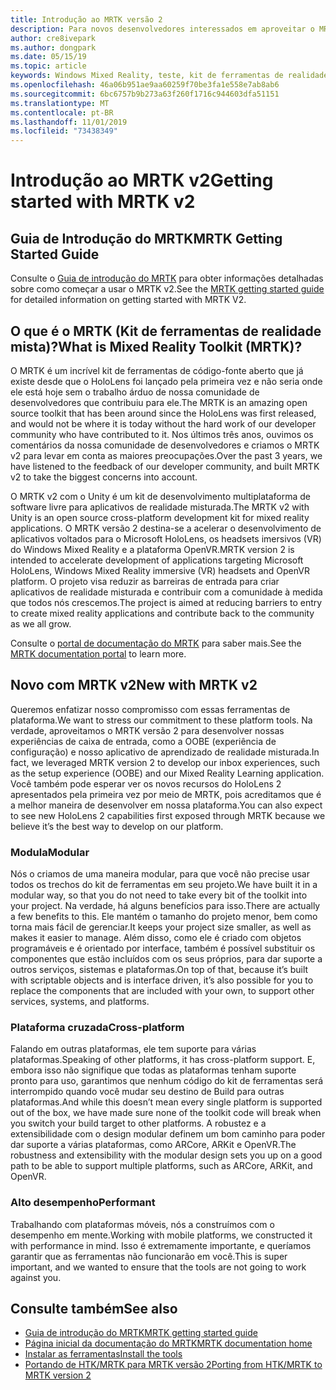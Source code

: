 ```yaml
---
title: Introdução ao MRTK versão 2
description: Para novos desenvolvedores interessados em aproveitar o MRTK
author: cre8ivepark
ms.author: dongpark
ms.date: 05/15/19
ms.topic: article
keywords: Windows Mixed Reality, teste, kit de ferramentas de realidade mista, MRTK versão 2, MRTK, ferramentas, SDK, HoloLens, HoloLens 2
ms.openlocfilehash: 46a06b951ae9aa60259f70be3fa1e558e7ab8ab6
ms.sourcegitcommit: 6bc6757b9b273a63f260f1716c944603dfa51151
ms.translationtype: MT
ms.contentlocale: pt-BR
ms.lasthandoff: 11/01/2019
ms.locfileid: "73438349"
---
```

# <a name="getting-started-with-mrtk-v2"></a><span data-ttu-id="bda65-104">Introdução ao MRTK v2</span><span class="sxs-lookup"><span data-stu-id="bda65-104">Getting started with MRTK v2</span></span>

## <a name="mrtk-getting-started-guide"></a><span data-ttu-id="bda65-105">Guia de Introdução do MRTK</span><span class="sxs-lookup"><span data-stu-id="bda65-105">MRTK Getting Started Guide</span></span>
<span data-ttu-id="bda65-106">Consulte o [Guia de introdução do MRTK](https://microsoft.github.io/MixedRealityToolkit-Unity/Documentation/GettingStartedWithTheMRTK.html) para obter informações detalhadas sobre como começar a usar o MRTK v2.</span><span class="sxs-lookup"><span data-stu-id="bda65-106">See the [MRTK getting started guide](https://microsoft.github.io/MixedRealityToolkit-Unity/Documentation/GettingStartedWithTheMRTK.html) for detailed information on getting started with MRTK V2.</span></span>

## <a name="what-is-mixed-reality-toolkit-mrtk"></a><span data-ttu-id="bda65-107">O que é o MRTK (Kit de ferramentas de realidade mista)?</span><span class="sxs-lookup"><span data-stu-id="bda65-107">What is Mixed Reality Toolkit (MRTK)?</span></span>
<span data-ttu-id="bda65-108">O MRTK é um incrível kit de ferramentas de código-fonte aberto que já existe desde que o HoloLens foi lançado pela primeira vez e não seria onde ele está hoje sem o trabalho árduo de nossa comunidade de desenvolvedores que contribuiu para ele.</span><span class="sxs-lookup"><span data-stu-id="bda65-108">The MRTK is an amazing open source toolkit that has been around since the HoloLens was first released, and would not be where it is today without the hard work of our developer community who have contributed to it.</span></span> <span data-ttu-id="bda65-109">Nos últimos três anos, ouvimos os comentários da nossa comunidade de desenvolvedores e criamos o MRTK v2 para levar em conta as maiores preocupações.</span><span class="sxs-lookup"><span data-stu-id="bda65-109">Over the past 3 years, we have listened to the feedback of our developer community, and built MRTK v2 to take the biggest concerns into account.</span></span>  

<span data-ttu-id="bda65-110">O MRTK v2 com o Unity é um kit de desenvolvimento multiplataforma de software livre para aplicativos de realidade misturada.</span><span class="sxs-lookup"><span data-stu-id="bda65-110">The MRTK v2 with Unity is an open source cross-platform development kit for mixed reality applications.</span></span>  <span data-ttu-id="bda65-111">O MRTK versão 2 destina-se a acelerar o desenvolvimento de aplicativos voltados para o Microsoft HoloLens, os headsets imersivos (VR) do Windows Mixed Reality e a plataforma OpenVR.</span><span class="sxs-lookup"><span data-stu-id="bda65-111">MRTK version 2 is intended to accelerate development of applications targeting Microsoft HoloLens, Windows Mixed Reality immersive (VR) headsets and OpenVR platform.</span></span> <span data-ttu-id="bda65-112">O projeto visa reduzir as barreiras de entrada para criar aplicativos de realidade misturada e contribuir com a comunidade à medida que todos nós crescemos.</span><span class="sxs-lookup"><span data-stu-id="bda65-112">The project is aimed at reducing barriers to entry to create mixed reality applications and contribute back to the community as we all grow.</span></span> 

<span data-ttu-id="bda65-113">Consulte o [portal de documentação do MRTK](https://microsoft.github.io/MixedRealityToolkit-Unity/README.html) para saber mais.</span><span class="sxs-lookup"><span data-stu-id="bda65-113">See the [MRTK documentation portal](https://microsoft.github.io/MixedRealityToolkit-Unity/README.html) to learn more.</span></span>

## <a name="new-with-mrtk-v2"></a><span data-ttu-id="bda65-114">Novo com MRTK v2</span><span class="sxs-lookup"><span data-stu-id="bda65-114">New with MRTK v2</span></span>
<span data-ttu-id="bda65-115">Queremos enfatizar nosso compromisso com essas ferramentas de plataforma.</span><span class="sxs-lookup"><span data-stu-id="bda65-115">We want to stress our commitment to these platform tools.</span></span>  <span data-ttu-id="bda65-116">Na verdade, aproveitamos o MRTK versão 2 para desenvolver nossas experiências de caixa de entrada, como a OOBE (experiência de configuração) e nosso aplicativo de aprendizado de realidade misturada.</span><span class="sxs-lookup"><span data-stu-id="bda65-116">In fact, we leveraged MRTK version 2 to develop our inbox experiences, such as the setup experience (OOBE) and our Mixed Reality Learning application.</span></span>  <span data-ttu-id="bda65-117">Você também pode esperar ver os novos recursos do HoloLens 2 apresentados pela primeira vez por meio de MRTK, pois acreditamos que é a melhor maneira de desenvolver em nossa plataforma.</span><span class="sxs-lookup"><span data-stu-id="bda65-117">You can also expect to see new HoloLens 2 capabilities first exposed through MRTK because we believe it’s the best way to develop on our platform.</span></span> 

### <a name="modular"></a><span data-ttu-id="bda65-118">Modula</span><span class="sxs-lookup"><span data-stu-id="bda65-118">Modular</span></span>
<span data-ttu-id="bda65-119">Nós o criamos de uma maneira modular, para que você não precise usar todos os trechos do kit de ferramentas em seu projeto.</span><span class="sxs-lookup"><span data-stu-id="bda65-119">We have built it in a modular way, so that you do not need to take every bit of the toolkit into your project.</span></span>  <span data-ttu-id="bda65-120">Na verdade, há alguns benefícios para isso.</span><span class="sxs-lookup"><span data-stu-id="bda65-120">There are actually a few benefits to this.</span></span>  <span data-ttu-id="bda65-121">Ele mantém o tamanho do projeto menor, bem como torna mais fácil de gerenciar.</span><span class="sxs-lookup"><span data-stu-id="bda65-121">It keeps your project size smaller, as well as makes it easier to manage.</span></span>  <span data-ttu-id="bda65-122">Além disso, como ele é criado com objetos programáveis e é orientado por interface, também é possível substituir os componentes que estão incluídos com os seus próprios, para dar suporte a outros serviços, sistemas e plataformas.</span><span class="sxs-lookup"><span data-stu-id="bda65-122">On top of that, because it’s built with scriptable objects and is interface driven, it’s also possible for you to replace the components that are included with your own, to support other services, systems, and platforms.</span></span>

### <a name="cross-platform"></a><span data-ttu-id="bda65-123">Plataforma cruzada</span><span class="sxs-lookup"><span data-stu-id="bda65-123">Cross-platform</span></span>
<span data-ttu-id="bda65-124">Falando em outras plataformas, ele tem suporte para várias plataformas.</span><span class="sxs-lookup"><span data-stu-id="bda65-124">Speaking of other platforms, it has cross-platform support.</span></span>  <span data-ttu-id="bda65-125">E, embora isso não signifique que todas as plataformas tenham suporte pronto para uso, garantimos que nenhum código do kit de ferramentas será interrompido quando você mudar seu destino de Build para outras plataformas.</span><span class="sxs-lookup"><span data-stu-id="bda65-125">And while this doesn’t mean every single platform is supported out of the box, we have made sure none of the toolkit code will break when you switch your build target to other platforms.</span></span>  <span data-ttu-id="bda65-126">A robustez e a extensibilidade com o design modular definem um bom caminho para poder dar suporte a várias plataformas, como ARCore, ARKit e OpenVR.</span><span class="sxs-lookup"><span data-stu-id="bda65-126">The robustness and extensibility with the modular design sets you up on a good path to be able to support multiple platforms, such as ARCore, ARKit, and OpenVR.</span></span>

### <a name="performant"></a><span data-ttu-id="bda65-127">Alto desempenho</span><span class="sxs-lookup"><span data-stu-id="bda65-127">Performant</span></span>
<span data-ttu-id="bda65-128">Trabalhando com plataformas móveis, nós a construímos com o desempenho em mente.</span><span class="sxs-lookup"><span data-stu-id="bda65-128">Working with mobile platforms, we constructed it with performance in mind.</span></span>  <span data-ttu-id="bda65-129">Isso é extremamente importante, e queríamos garantir que as ferramentas não funcionarão em você.</span><span class="sxs-lookup"><span data-stu-id="bda65-129">This is super important, and we wanted to ensure that the tools are not going to work against you.</span></span>

## <a name="see-also"></a><span data-ttu-id="bda65-130">Consulte também</span><span class="sxs-lookup"><span data-stu-id="bda65-130">See also</span></span>
* [<span data-ttu-id="bda65-131">Guia de introdução do MRTK</span><span class="sxs-lookup"><span data-stu-id="bda65-131">MRTK getting started guide</span></span>](https://microsoft.github.io/MixedRealityToolkit-Unity/Documentation/GettingStartedWithTheMRTK.html)
* [<span data-ttu-id="bda65-132">Página inicial da documentação do MRTK</span><span class="sxs-lookup"><span data-stu-id="bda65-132">MRTK documentation home</span></span>](https://microsoft.github.io/MixedRealityToolkit-Unity/README.html)
* [<span data-ttu-id="bda65-133">Instalar as ferramentas</span><span class="sxs-lookup"><span data-stu-id="bda65-133">Install the tools</span></span>](install-the-tools.md)
* [<span data-ttu-id="bda65-134">Portando de HTK/MRTK para MRTK versão 2</span><span class="sxs-lookup"><span data-stu-id="bda65-134">Porting from HTK/MRTK to MRTK version 2</span></span>](https://microsoft.github.io/MixedRealityToolkit-Unity/Documentation/HTKToMRTKPortingGuide.html)
